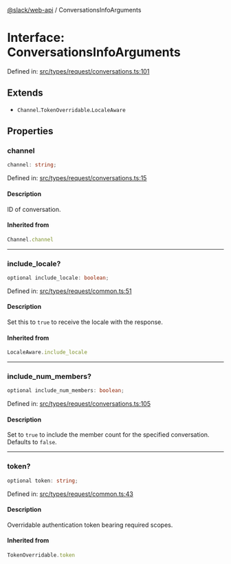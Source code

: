 [@slack/web-api](../index.md) / ConversationsInfoArguments

# Interface: ConversationsInfoArguments

Defined in: [src/types/request/conversations.ts:101](https://github.com/slackapi/node-slack-sdk/blob/main/packages/web-api/src/types/request/conversations.ts#L101)

## Extends

- `Channel`.`TokenOverridable`.`LocaleAware`

## Properties

### channel

```ts
channel: string;
```

Defined in: [src/types/request/conversations.ts:15](https://github.com/slackapi/node-slack-sdk/blob/main/packages/web-api/src/types/request/conversations.ts#L15)

#### Description

ID of conversation.

#### Inherited from

```ts
Channel.channel
```

***

### include\_locale?

```ts
optional include_locale: boolean;
```

Defined in: [src/types/request/common.ts:51](https://github.com/slackapi/node-slack-sdk/blob/main/packages/web-api/src/types/request/common.ts#L51)

#### Description

Set this to `true` to receive the locale with the response.

#### Inherited from

```ts
LocaleAware.include_locale
```

***

### include\_num\_members?

```ts
optional include_num_members: boolean;
```

Defined in: [src/types/request/conversations.ts:105](https://github.com/slackapi/node-slack-sdk/blob/main/packages/web-api/src/types/request/conversations.ts#L105)

#### Description

Set to `true` to include the member count for the specified conversation. Defaults to `false`.

***

### token?

```ts
optional token: string;
```

Defined in: [src/types/request/common.ts:43](https://github.com/slackapi/node-slack-sdk/blob/main/packages/web-api/src/types/request/common.ts#L43)

#### Description

Overridable authentication token bearing required scopes.

#### Inherited from

```ts
TokenOverridable.token
```
